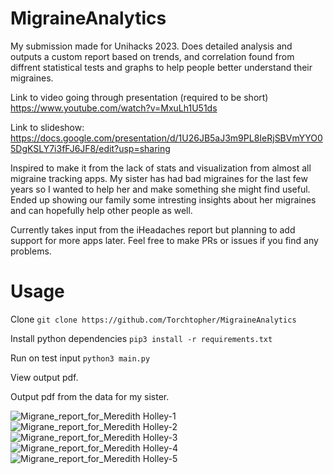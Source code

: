 # MigraineAnalytics

My submission made for Unihacks 2023. Does detailed analysis and outputs a custom report based on trends, and correlation found from diffrent statistical tests and graphs to help people better understand their migraines.

Link to video going through presentation (required to be short) https://www.youtube.com/watch?v=MxuLh1U51ds

Link to slideshow: https://docs.google.com/presentation/d/1U26JB5aJ3m9PL8IeRjSBVmYYO05DgKSLY7i3fFJ6JF8/edit?usp=sharing

Inspired to make it from the lack of stats and visualization from almost all migraine tracking apps. My sister has had bad migraines for the last few years so I wanted to help her and make something she might find useful. Ended up showing our family some intresting insights about her migraines and can hopefully help other people as well. 

Currently takes input from the iHeadaches report but planning to add support for more apps later. Feel free to make PRs or issues if you find any problems.

# Usage
Clone
```git clone https://github.com/Torchtopher/MigraineAnalytics```

Install python dependencies
```pip3 install -r requirements.txt```

Run on test input
```python3 main.py```

View output pdf.

Output pdf from the data for my sister.

![Migrane_report_for_Meredith Holley-1](https://user-images.githubusercontent.com/88154155/219985801-4e913fbe-ef3e-4bc7-afc5-b0d89feead1d.png)
![Migrane_report_for_Meredith Holley-2](https://user-images.githubusercontent.com/88154155/219985802-bde77c20-c16b-4dc8-8884-5bd74b80a377.png)
![Migrane_report_for_Meredith Holley-3](https://user-images.githubusercontent.com/88154155/219985804-4dc37d29-bc75-4aa6-9725-7999eea7f68a.png)
![Migrane_report_for_Meredith Holley-4](https://user-images.githubusercontent.com/88154155/219985806-1dd13623-4165-40dd-9313-4b92b1e97b14.png)
![Migrane_report_for_Meredith Holley-5](https://user-images.githubusercontent.com/88154155/219985807-f69645a5-3a71-4738-ab51-8471fe90c38d.png)



